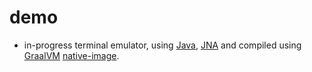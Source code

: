 # demo

- in-progress terminal emulator, using [Java](https://github.com/openjdk/jdk),
  [JNA](https://github.com/java-native-access/jna) and compiled using
  [GraalVM](https://github.com/oracle/graal)
  [native-image](https://www.graalvm.org/latest/reference-manual/native-image/).